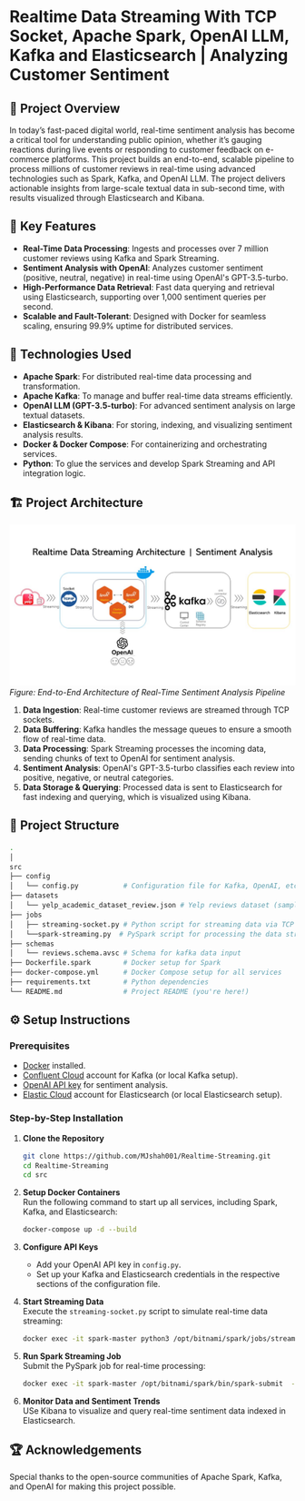 # Realtime Data Streaming With TCP Socket, Apache Spark, OpenAI LLM, Kafka and Elasticsearch | Analyzing Customer Sentiment 

## 🌟 Project Overview  
In today’s fast-paced digital world, real-time sentiment analysis has become a critical tool for understanding public opinion, whether it’s gauging reactions during live events or responding to customer feedback on e-commerce platforms. This project builds an end-to-end, scalable pipeline to process millions of customer reviews in real-time using advanced technologies such as Spark, Kafka, and OpenAI LLM. The project delivers actionable insights from large-scale textual data in sub-second time, with results visualized through Elasticsearch and Kibana.

## 🚀 Key Features  
- **Real-Time Data Processing**: Ingests and processes over 7 million customer reviews using Kafka and Spark Streaming.
- **Sentiment Analysis with OpenAI**: Analyzes customer sentiment (positive, neutral, negative) in real-time using OpenAI's GPT-3.5-turbo.
- **High-Performance Data Retrieval**: Fast data querying and retrieval using Elasticsearch, supporting over 1,000 sentiment queries per second.
- **Scalable and Fault-Tolerant**: Designed with Docker for seamless scaling, ensuring 99.9% uptime for distributed services.

## 🔧 Technologies Used  
- **Apache Spark**: For distributed real-time data processing and transformation.
- **Apache Kafka**: To manage and buffer real-time data streams efficiently.
- **OpenAI LLM (GPT-3.5-turbo)**: For advanced sentiment analysis on large textual datasets.
- **Elasticsearch & Kibana**: For storing, indexing, and visualizing sentiment analysis results.
- **Docker & Docker Compose**: For containerizing and orchestrating services.
- **Python**: To glue the services and develop Spark Streaming and API integration logic.

## 🏗️ Project Architecture

![Project Architecture](https://github.com/MJshah001/Realtime-Streaming/blob/main/Assets/Project%20Architecture%20Realtime%20Sentiment%20Analysis.jpg)  
*Figure: End-to-End Architecture of Real-Time Sentiment Analysis Pipeline*

1. **Data Ingestion**: Real-time customer reviews are streamed through TCP sockets.
2. **Data Buffering**: Kafka handles the message queues to ensure a smooth flow of real-time data.
3. **Data Processing**: Spark Streaming processes the incoming data, sending chunks of text to OpenAI for sentiment analysis.
4. **Sentiment Analysis**: OpenAI's GPT-3.5-turbo classifies each review into positive, negative, or neutral categories.
5. **Data Storage & Querying**: Processed data is sent to Elasticsearch for fast indexing and querying, which is visualized using Kibana.

## 📂 Project Structure

```bash
.
│
src
├── config
│   └── config.py           # Configuration file for Kafka, OpenAI, etc.
├── datasets
│   └── yelp_academic_dataset_review.json # Yelp reviews dataset (sample)
├── jobs
│   ├── streaming-socket.py # Python script for streaming data via TCP sockets
│   └──spark-streaming.py  # PySpark script for processing the data stream
├── schemas
│   └── reviews.schema.avsc # Schema for kafka data input 
├── Dockerfile.spark        # Docker setup for Spark
├── docker-compose.yml      # Docker Compose setup for all services
├── requirements.txt        # Python dependencies
└── README.md               # Project README (you're here!)
```

## ⚙️ Setup Instructions

### Prerequisites
- [Docker](https://www.docker.com/products/docker-desktop) installed.
- [Confluent Cloud](https://www.confluent.io/confluent-cloud/) account for Kafka (or local Kafka setup).
- [OpenAI API key](https://platform.openai.com/account/api-keys) for sentiment analysis.
- [Elastic Cloud](https://cloud.elastic.co/) account for Elasticsearch (or local Elasticsearch setup).


### Step-by-Step Installation

1. **Clone the Repository**  
   ```bash
   git clone https://github.com/MJshah001/Realtime-Streaming.git
   cd Realtime-Streaming
   cd src
   ```

2. **Setup Docker Containers**  
   Run the following command to start up all services, including Spark, Kafka, and Elasticsearch:  
   ```bash
   docker-compose up -d --build
   ```

3. **Configure API Keys**  
   - Add your OpenAI API key in `config.py`.
   - Set up your Kafka and Elasticsearch credentials in the respective sections of the configuration file.

4. **Start Streaming Data**  
   Execute the `streaming-socket.py` script to simulate real-time data streaming:
   ```bash
   docker exec -it spark-master python3 /opt/bitnami/spark/jobs/streaming-socket.py
   ```

5. **Run Spark Streaming Job**  
   Submit the PySpark job for real-time processing:
   ```bash
   docker exec -it spark-master /opt/bitnami/spark/bin/spark-submit  --packages org.apache.spark:spark-sql-kafka-0-10_2.12:3.5.2  --master spark://spark-master:7077  /opt/bitnami/spark/jobs/spark-streaming.py
   ```

6. **Monitor Data and Sentiment Trends**  
   USe Kibana to visualize and query real-time sentiment data indexed in Elasticsearch.  

<!--
## 📈 Performance & Results
- **50% improvement** in data ingestion speed with Spark Streaming.
- **25% increase** in sentiment analysis accuracy using OpenAI LLM.
- Handled over **1,000 queries/second** with optimized Elasticsearch indexing.
- Achieved **99.9% uptime** and seamless scalability using Docker.
-->

## 🏆 Acknowledgements
Special thanks to the open-source communities of Apache Spark, Kafka, and OpenAI for making this project possible.

